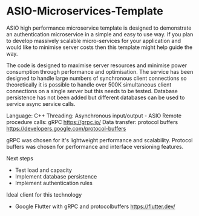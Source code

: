 # ASIO-Microservices-Template
ASIO high performance microservice template is designed to demonstrate an authentication microservice in a simple and easy to use way. If you plan to develop massively scalable micro-services for your application and would like to minimise server costs then this template might help guide the way.

The code is designed to maximise server resources and minimise power consumption through performance and optimisation. The service has been designed to handle large numbers of synchronous client connections so theoretically it is possible to handle over 500K simultaneous client connections on a single server but this needs to be tested. Database persistence has not been added but different databases can be used to service async service calls.

Language: C++
Threading: Asynchronous input/output - ASIO
Remote procedure calls: gRPC https://grpc.io/
Data transfer: protocol buffers https://developers.google.com/protocol-buffers

gRPC was chosen for it's lightweight performance and scalability. Protocol buffers was chosen for performance and interface versioning features.

Next steps
- Test load and capacity
- Implement database persistence
- Implement authentication rules

Ideal client for this technology
- Google Flutter with gRPC and protocolbuffers https://flutter.dev/

